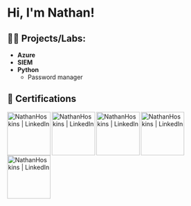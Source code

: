 <h1>Hi, I'm Nathan! <br/>

<h2>👨‍💻 Projects/Labs:</h2>

- <b>Azure</b>
- <b>SIEM</b>
- <b>Python</b>
  - Password manager

<h2>📄 Certifications</h2>

[<img align="left" alt="NathanHoskins | LinkedIn" width="100px" src="https://images.credly.com/size/340x340/images/e1fc05b2-959b-45a4-8d20-124b1df121fe/CompTIA_Network_2Bce.png" />](https://www.credly.com/badges/4104bb4b-29a8-412f-bb06-7701b78d048c/linked_in_profile)
[<img align="left" alt="NathanHoskins | LinkedIn" width="100px" src="https://images.credly.com/size/340x340/images/74790a75-8451-400a-8536-92d792c5184a/CompTIA_Security_2Bce.png" />](https://www.credly.com/badges/4104bb4b-29a8-412f-bb06-7701b78d048c/linked_in_profile)
[<img align="left" alt="NathanHoskins | LinkedIn" width="100px" src="https://images.credly.com/size/340x340/images/5cb4b153-44d8-410c-97c6-6afba3faa4af/Comptia_CySA_2Bce.png" />](https://www.credly.com/badges/4104bb4b-29a8-412f-bb06-7701b78d048c/linked_in_profile)
[<img align="left" alt="NathanHoskins | LinkedIn" width="100px" src="https://images.credly.com/size/340x340/images/87ef04a1-b68d-4c11-acaf-a5b1d4c2c9ea/CompTIA_PenTest_2B.png" />](https://www.credly.com/badges/12b1b285-9b47-43f9-bade-2ec05c72f3e0)
[<img align="left" alt="NathanHoskins | LinkedIn" width="100px" src="https://learn.microsoft.com/media/learn/certification/badges/microsoft-certified-fundamentals-badge.svg?branch=main" />](https://learn.microsoft.com/en-us/users/nathanhoskins-5346/credentials/7f89e104cd467b95)



<!--
**nate13195/nate13195** is a ✨ _special_ ✨ repository because its `README.md` (this file) appears on your GitHub profile.

Here are some ideas to get you started:

- 🔭 I’m currently working on ...
- 🌱 I’m currently learning ...
- 👯 I’m looking to collaborate on ...
- 🤔 I’m looking for help with ...
- 💬 Ask me about ...
- 📫 How to reach me: ...
- 😄 Pronouns: ...
- ⚡ Fun fact: ...
-->
